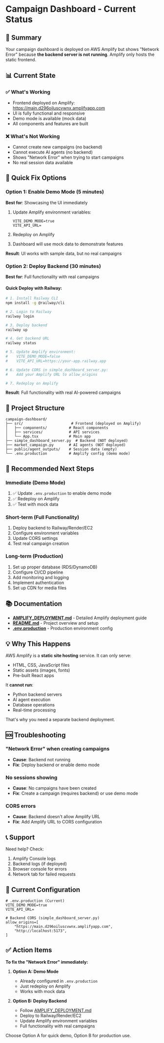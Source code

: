 # Campaign Dashboard - Current Status

## 🎯 Summary

Your campaign dashboard is deployed on AWS Amplify but shows "Network Error" because **the backend server is not running**. Amplify only hosts the static frontend.

## 📊 Current State

### ✅ What's Working
- Frontend deployed on Amplify: https://main.d296oiluscvwnx.amplifyapp.com
- UI is fully functional and responsive
- Demo mode is available (mock data)
- All components and features are built

### ❌ What's Not Working
- Cannot create new campaigns (no backend)
- Cannot execute AI agents (no backend)
- Shows "Network Error" when trying to start campaigns
- No real session data available

## 🔧 Quick Fix Options

### Option 1: Enable Demo Mode (5 minutes)

**Best for**: Showcasing the UI immediately

1. Update Amplify environment variables:
   ```
   VITE_DEMO_MODE=true
   VITE_API_URL=
   ```

2. Redeploy on Amplify

3. Dashboard will use mock data to demonstrate features

**Result**: UI works with sample data, but no real campaigns

### Option 2: Deploy Backend (30 minutes)

**Best for**: Full functionality with real campaigns

#### Quick Deploy with Railway:

```bash
# 1. Install Railway CLI
npm install -g @railway/cli

# 2. Login to Railway
railway login

# 3. Deploy backend
railway up

# 4. Get backend URL
railway status

# 5. Update Amplify environment:
#    VITE_DEMO_MODE=false
#    VITE_API_URL=https://your-app.railway.app

# 6. Update CORS in simple_dashboard_server.py:
#    Add your Amplify URL to allow_origins

# 7. Redeploy on Amplify
```

**Result**: Full functionality with real AI-powered campaigns

## 📁 Project Structure

```
campaign-dashboard/
├── src/                      # Frontend (deployed on Amplify)
│   ├── components/          # React components
│   ├── services/            # API services
│   └── App.tsx              # Main app
├── simple_dashboard_server.py  # Backend (NOT deployed)
├── market_campaign.py       # AI agents (NOT deployed)
├── public/agent_outputs/    # Session data (empty)
└── .env.production          # Amplify config (demo mode)
```

## 🚀 Recommended Next Steps

### Immediate (Demo Mode)
1. ✅ Update `.env.production` to enable demo mode
2. ✅ Redeploy on Amplify
3. ✅ Test with mock data

### Short-term (Full Functionality)
1. Deploy backend to Railway/Render/EC2
2. Configure environment variables
3. Update CORS settings
4. Test real campaign creation

### Long-term (Production)
1. Set up proper database (RDS/DynamoDB)
2. Configure CI/CD pipeline
3. Add monitoring and logging
4. Implement authentication
5. Set up CDN for media files

## 📚 Documentation

- **[AMPLIFY_DEPLOYMENT.md](./AMPLIFY_DEPLOYMENT.md)** - Detailed Amplify deployment guide
- **[README.md](./README.md)** - Project overview and setup
- **[.env.production](./.env.production)** - Production environment config

## 💡 Why This Happens

AWS Amplify is a **static site hosting** service. It can only serve:
- HTML, CSS, JavaScript files
- Static assets (images, fonts)
- Pre-built React apps

It **cannot run**:
- Python backend servers
- AI agent execution
- Database operations
- Real-time processing

That's why you need a separate backend deployment.

## 🆘 Troubleshooting

### "Network Error" when creating campaigns
- **Cause**: Backend not running
- **Fix**: Deploy backend or enable demo mode

### No sessions showing
- **Cause**: No campaigns have been created
- **Fix**: Create a campaign (requires backend) or use demo mode

### CORS errors
- **Cause**: Backend doesn't allow Amplify URL
- **Fix**: Add Amplify URL to CORS configuration

## 📞 Support

Need help? Check:
1. Amplify Console logs
2. Backend logs (if deployed)
3. Browser console for errors
4. Network tab for failed requests

## 🎯 Current Configuration

```env
# .env.production (Current)
VITE_DEMO_MODE=true
VITE_API_URL=

# Backend CORS (simple_dashboard_server.py)
allow_origins=[
    "https://main.d296oiluscvwnx.amplifyapp.com",
    "http://localhost:5173",
]
```

## ✅ Action Items

**To fix the "Network Error" immediately:**

1. **Option A: Demo Mode**
   - Already configured in `.env.production`
   - Just redeploy on Amplify
   - Works with mock data

2. **Option B: Deploy Backend**
   - Follow [AMPLIFY_DEPLOYMENT.md](./AMPLIFY_DEPLOYMENT.md)
   - Deploy to Railway/Render/EC2
   - Update Amplify environment variables
   - Full functionality with real campaigns

Choose Option A for quick demo, Option B for production use.
